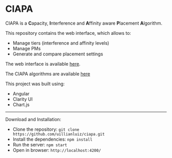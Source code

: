 # CIAPA

CIAPA is a **C**apacity, **I**nterference and **A**ffinity aware **P**lacement **A**lgorithm.

This repository contains the web interface, which allows to:

- Manage tiers (interference and affinity levels)
- Manage PMs
- Generate and compare placement settings

The web interface is available [here](https://uillianluiz.github.io/ciapa/).

The CIAPA algorithms are available [here](src/app/ciapa/)

This project was built using:

- Angular 
- Clarity UI
- Chart.js

---

Download and Installation:

- Clone the repository: `git clone https://github.com/uillianluiz/ciapa.git`
- Install the dependencies: `npm install`
- Run the server: `npm start`
- Open in browser: `http://localhost:4200/`
